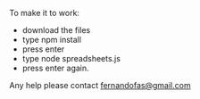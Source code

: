 To make it to work:

- download the files
- type npm install
- press enter
- type node spreadsheets.js
- press enter again.

Any help please contact fernandofas@gmail.com